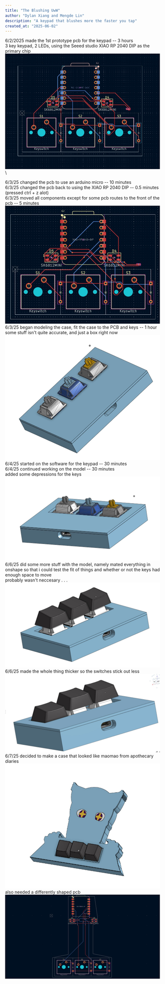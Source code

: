 ```yaml
---
title: "The Blushing UwW"
author: "Dylan Xiang and Mengde Lin"
description: "A keypad that blushes more the faster you tap"
created_at: "2025-06-02"
---
```


6/2/2025 made the 1st prototype pcb for the keypad -- 3 hours\
    3 key keypad, 2 LEDs, using the Seeed studio XIAO RP 2040 DIP as the primary chip\
    ![Initial PCB Design](Gallery/06-02-25.jpg)\

6/3/25 changed the pcb to use an arduino micro -- 10 minutes\
6/3/25 changed the pcb back to using the XIAO RP 2040 DIP -- 0.5 minutes (pressed ctrl + z alot)\
6/3/25 moved all components except for some pcb routes to the front of the pcb -- 5 minutes\
    ![Components moved to front](Gallery/06-03-25.jpg)\
6/3/25 began modeling the case, fit the case to the PCB and keys -- 1 hour\
    some stuff isn't quite accurate, and just a box right now\
    ![Model so far](Gallery/06-03-25-1.jpg)\
6/4/25 started on the software for the keypad -- 30 minutes\
6/4/25 continued working on the model -- 30 minutes\
    added some depressions for the keys\
    ![changes made](Gallery/06-04-25.jpg)
6/6/25 did some more stuff with the model, namely mated everything in onshape so that i could test the fit of things and whether or not the keys had enough space to move\
    probably wasn't neccesary . . .
    ![they be stickin out](Gallery/06-06-25.jpg)
6/6/25 made the whole thing thicker so the switches stick out less
    ![the no longer be stickin out](Gallery/06-06-25-1.jpg)
6/7/25 decided to make a case that looked like maomao from apothecary diaries
    ![weeb](Gallery/finished_case.jpg)
    also needed a differently shaped pcb
    ![it looks like a thing that jinshi supposedly does not have](Gallery/finished_pcb.jpg)

